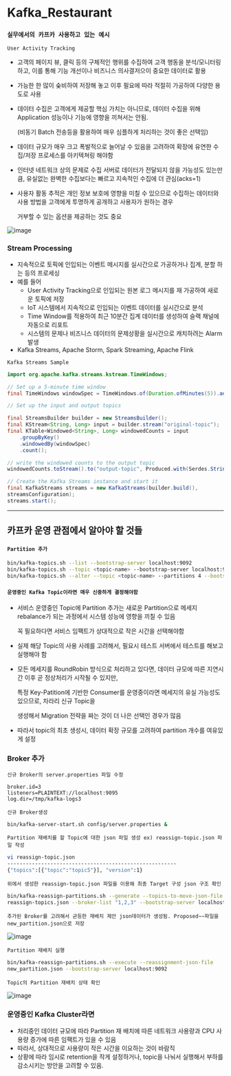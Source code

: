 # Kafka_Restaurant

### `실무에서의 카프카 사용하고 있는 예시`

`User Activity Tracking`

- 고객의 페이지 뷰, 클릭 등의 구체적인 행위를 수집하여 고객 행동을 분석/모니터링하고, 이를 통해 기능 개선이나 비즈니스 의사결저으이 중요한 데이터로 활용
- 가능한 한 많이 숮비하여 저장해 놓고 이후 필요에 따라 적절히 가공하여 다양한 용도로 사용
- 데이터 수집은 고객에게 제공할 핵심 가치는 아니므로, 데이터 수집을 위해 Application 성능이나 기능에 영향을 끼쳐서는 안됨.

    (비동기 Batch 전송등을 활용하여 매우 심플하게 처리하는 것이 좋은 선택임)
- 데이터 규모가 매우 크고 폭발적으로 늘어날 수 있음을 고려하여 확장에 유연한 수집/저장 프로세스를 아키텍쳐링 해야함
- 인터넷 네트워크 상의 문제로 수집 서버로 데이터가 전달되지 않을 가능성도 있는만큼, 유실없는 완벽한 수집보다는 빠르고 지속적인 수집에 더 관심(acks=1)
- 사용자 활동 추적은 개인 정보 보호에 영향을 미칠 수 있으므로 수집하는 데이터와 사용 방법을 고객에게 투명하게 공개하고 사용자가 원하는 경우

    거부할 수 있는 옵션을 제공하는 것도 중요

![image](https://user-images.githubusercontent.com/40031858/226094458-736825ec-1c87-47e6-b895-015ba9957d3a.png)

### Stream Processing

- 지속적으로 토픽에 인입되는 이벤트 메시지를 실시간으로 가공하거나 집계, 분할 하는 등의 프로세싱
- 예를 들어
  - User Activity Tracking으로 인입되는 원본 로그 메시지를 재 가공하여 새로운 토픽에 저장
  - IoT 시스템에서 지속적으로 인입되는 이벤트 데이터를 실시간으로 분석
  - Time Window를 적용하여 최근 10분간 집계 데이터를 생성하여 슬랙 채널에 자동으로 리포트
  - 시스템의 문제나 비즈니스 데이터의 문제상황을 실시간으로 캐치하려는 Alarm 발생
- Kafka Streams, Apache Storm, Spark Streaming, Apache Flink


`Kafka Streams Sample`

```java
import org.apache.kafka.streams.kstream.TimeWindows;

// Set up a 5-minute time window
final TimeWindows windowSpec = TimeWindows.of(Duration.ofMinutes(5)).advanceBy(Duration.ofMinutes(1));

// Set up the input and output topics

final StreamsBuilder builder = new StreamsBuilder();
final KStream<String, Long> input = builder.stream("original-topic");
final KTable<Windowed<String>, Long> windowedCounts = input
    .groupByKey()
    .windowedBy(windowSpec)
    .count();

// write the windowed counts to the output topic
windowedCounts.toStream().to("output-topic", Produced.with(Serdes.String(), Serdes.Long()));

// Create the Kafka Streams instance and start it
final KafkaStreams streams = new KafkaStreams(builder.build(), 
streamsConfiguration);
streams.start();

```

---

## 카프카 운영 관점에서 알아야 할 것들

#### `Partition 추가`

```bash
bin/kafka-topics.sh --list --bootstrap-server localhost:9092
bin/kafka-topics.sh --topic <topic-name> --bootstrap-server localhost:9092
bin/kafka-topics.sh --alter --topic <topic-name> --partitions 4 --bootstrap-server localhost:9092
```

#### `운영중인 Kafka Topic이라면 매우 신중하게 결정해야함`

- 서비스 운영중인 Topic에 Partition 추가는 새로운 Partition으로 메세지 rebalance가 되는 과정에서 시스템 성능에 영향을 끼칠 수 있음

    꼭 필요하다면 서비스 임팩트가 상대적으로 작은 시간을 선택해야함

- 실제 해당 Topic의 사용 사례를 고려해서, 필요시 테스트 서버에서 테스트를 해보고 실행해야 함
- 모든 메세지를 RoundRobin 방식으로 처리하고 있다면, 데이터 규모에 따른 지연시간 이후 곧 정상처리가 시작될 수 있지만,

    특정 Key-Patition에 기반한 Consumer를 운영중이라면 메세지의 유실 가능성도 있으므로, 차라리 신규 Topic을

    생성해서 Migration 전략을 짜는 것이 더 나은 선택인 경우가 많음
- 따라서 topic의 최초 생성시, 데이터 확장 규모를 고려하여 partition 개수를 여유있게 설정

### Broker 추가

`신규 Broker의 server.properties 파일 수정`

```properties
broker.id=3
listeners=PLAINTEXT://localhost:9095
log.dir=/tmp/kafka-logs3
```

`신규 Broker생성`

```bash
bin/kafka-server-start.sh config/server.properties &
```

`Partition 재배치를 할 Topic에 대한 json 파일 생성 ex) reassign-topic.json 파일 작성`

```bash
vi reassign-topic.json
-------------------------------------------------------
{"topics":[{"topic":"topic5"}], "version":1}
```

`위에서 생성한 reassign-topic.json 파일을 이용해 최종 Target 구성 json 구조 확인`


```bash
bin/kafka-reassign-partitions.sh --generate --topics-to-move-json-file
reassign-topics.json --broker-list "1,2,3" --bootstrap-server localhost:9092
```

`추가된 Broker를 고려해서 균등한 재배치 제안 json데이터가 생성됨. Proposed~~파일을 new_partition.json으로 저장`

![image](https://user-images.githubusercontent.com/40031858/226095269-3d13b7c5-7447-4cc6-b247-fc3c2448aa16.png)

`Partition 재배치 실행`

```bash
bin/kafka-reassign-partitions.sh --execute --reassignment-json-file
new_partition.json --bootstrap-server localhost:9092
```

`Topic의 Partition 재배치 상태 확인`

![image](https://user-images.githubusercontent.com/40031858/226095325-c91c736f-ba9f-4af3-bcdd-5b7f61897654.png)

### 운영중인 Kafka Cluster라면

- 처리중인 데이터 규모에 따라 Partition 재 배치에 따른 네트워크 사용량과 CPU 사용량 증가에 따른 임팩트가 있을 수 있음
- 따라서, 상대적으로 사용량이 작은 시간을 이요하는 것이 바람직
- 상황에 따라 임시로 retention을 작게 설정하거나, topic을 나눠서 실행해서 부하를 감소시키는 방안을 고려할 수 있음.
